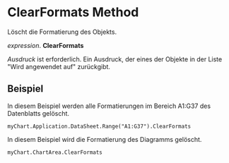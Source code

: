 
# ClearFormats Method

Löscht die Formatierung des Objekts.

 _expression_. **ClearFormats**

 _Ausdruck_ ist erforderlich. Ein Ausdruck, der eines der Objekte in der Liste "Wird angewendet auf" zurückgibt.


## Beispiel

In diesem Beispiel werden alle Formatierungen im Bereich A1:G37 des Datenblatts gelöscht.


```
myChart.Application.DataSheet.Range("A1:G37").ClearFormats
```

In diesem Beispiel wird die Formatierung des Diagramms gelöscht.




```
myChart.ChartArea.ClearFormats
```

